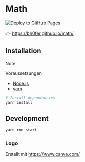 # Math

[![Deploy to GitHub Pages](https://github.com/bh0fer/math/actions/workflows/deploy.yml/badge.svg)](https://github.com/bh0fer/math/actions/workflows/deploy.yml)

👉 https://bh0fer.github.io/math/

## Installation

> [!NOTE]  
> Voraussetzungen
> - [Node.js](https://nodejs.org/en/)
> - [yarn](https://yarnpkg.com/)

```bash
# Install dependencies
yarn install
```

## Development

```bash
yarn run start
```

### Logo
Erstellt mit https://www.canva.com/